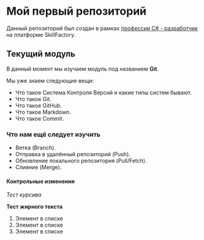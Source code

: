 # Мой первый репозиторий
Данный репозиторий был создан в рамках [профессии C# - разработчик](https://skillfactory.ru/csharp) на платформе SkillFactory.
## Текущий модуль
В данный момент мы изучаем модуль под названием **Git**.

Мы уже знаем следующие вещи:
* Что такое Система Контроля Версий и какие типы систем бывают.
* Что такое Git.
* Что такое GitHub.
* Что такое Markdown.
* Что такое Commit.

### Что нам ещё следует изучить
* Ветка (Branch).
* Отправка в удалённый репозиторий (Push).
* Обновление локального репозитория (Pull/Fetch).
* Слияние (Merge).

#### Контрольные изменения
*Тест курсива*

**Тест жирного текста**
1. Элемент в списке
2. Элемент в списке
3. Элемент в списке
